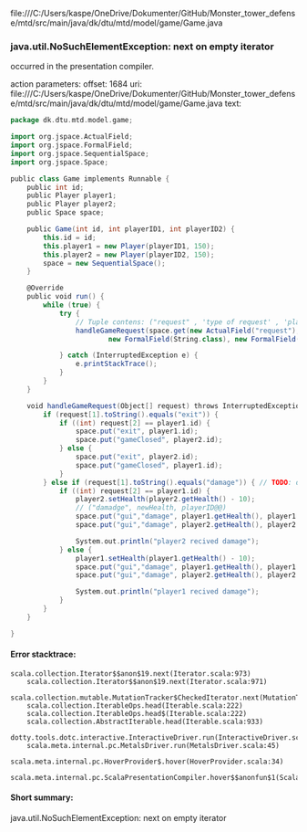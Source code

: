 file:///C:/Users/kaspe/OneDrive/Dokumenter/GitHub/Monster_tower_defense/mtd/src/main/java/dk/dtu/mtd/model/game/Game.java
### java.util.NoSuchElementException: next on empty iterator

occurred in the presentation compiler.

action parameters:
offset: 1684
uri: file:///C:/Users/kaspe/OneDrive/Dokumenter/GitHub/Monster_tower_defense/mtd/src/main/java/dk/dtu/mtd/model/game/Game.java
text:
```scala
package dk.dtu.mtd.model.game;

import org.jspace.ActualField;
import org.jspace.FormalField;
import org.jspace.SequentialSpace;
import org.jspace.Space;

public class Game implements Runnable {
    public int id;
    public Player player1;
    public Player player2;
    public Space space;

    public Game(int id, int playerID1, int playerID2) {
        this.id = id;
        this.player1 = new Player(playerID1, 150);
        this.player2 = new Player(playerID2, 150);
        space = new SequentialSpace();
    }

    @Override
    public void run() {
        while (true) {
            try {
                // Tuple contens: ("request" , 'type of request' , 'player ID')
                handleGameRequest(space.get(new ActualField("request"),
                        new FormalField(String.class), new FormalField(Integer.class)));

            } catch (InterruptedException e) {
                e.printStackTrace();
            }
        }
    }

    void handleGameRequest(Object[] request) throws InterruptedException {
        if (request[1].toString().equals("exit")) {
            if ((int) request[2] == player1.id) {
                space.put("exit", player1.id);
                space.put("gameClosed", player2.id);
            } else {
                space.put("exit", player2.id);
                space.put("gameClosed", player1.id);
            }
        } else if (request[1].toString().equals("damage")) { // TODO: discuss naming conventions in the group
            if ((int) request[2] == player1.id) {
                player2.setHealth(player2.getHealth() - 10);
                // ("damadge", newHealth, playerID@@)
                space.put("gui","damage", player1.getHealth(), player1.id);
                space.put("gui","damage", player2.getHealth(), player2.id);

                System.out.println("player2 recived damage");
            } else {
                player1.setHealth(player1.getHealth() - 10);
                space.put("gui","damage", player1.getHealth(), player1.id);
                space.put("gui","damage", player2.getHealth(), player2.id);

                System.out.println("player1 recived damage");
            }
        }
    }

}

```



#### Error stacktrace:

```
scala.collection.Iterator$$anon$19.next(Iterator.scala:973)
	scala.collection.Iterator$$anon$19.next(Iterator.scala:971)
	scala.collection.mutable.MutationTracker$CheckedIterator.next(MutationTracker.scala:76)
	scala.collection.IterableOps.head(Iterable.scala:222)
	scala.collection.IterableOps.head$(Iterable.scala:222)
	scala.collection.AbstractIterable.head(Iterable.scala:933)
	dotty.tools.dotc.interactive.InteractiveDriver.run(InteractiveDriver.scala:168)
	scala.meta.internal.pc.MetalsDriver.run(MetalsDriver.scala:45)
	scala.meta.internal.pc.HoverProvider$.hover(HoverProvider.scala:34)
	scala.meta.internal.pc.ScalaPresentationCompiler.hover$$anonfun$1(ScalaPresentationCompiler.scala:342)
```
#### Short summary: 

java.util.NoSuchElementException: next on empty iterator